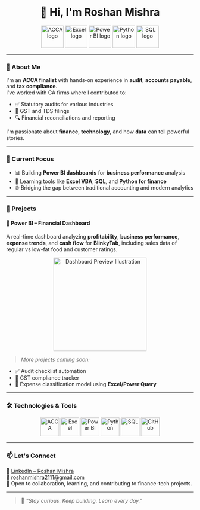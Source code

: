 <h1 align="center">👋 Hi, I'm Roshan Mishra</h1>

<p align="center">
  <img src="assets/acca-logo.png" alt="ACCA logo" width="60" />
  <img src="assets/excel-logo.png" alt="Excel logo" width="60" />
  <img src="assets/powerbi-logo.png" alt="Power BI logo" width="60" />
  <img src="assets/python-logo.png" alt="Python logo" width="60" />
  <img src="assets/sql-logo.png" alt="SQL logo" width="60" />
</p>

---

### 💼 About Me  
I'm an **ACCA finalist** with hands-on experience in **audit**, **accounts payable**, and **tax compliance**.  
I've worked with CA firms where I contributed to:

- ✅ Statutory audits for various industries  
- 📄 GST and TDS filings  
- 🔍 Financial reconciliations and reporting  

I'm passionate about **finance**, **technology**, and how **data** can tell powerful stories.

---

### 🔧 Current Focus  
- 📊 Building **Power BI dashboards** for **business performance** analysis  
- 🧠 Learning tools like **Excel VBA**, **SQL**, and **Python for finance**  
- 🌐 Bridging the gap between traditional accounting and modern analytics  

---

### 🚀 Projects  

#### 📌 **Power BI – Financial Dashboard**  
A real-time dashboard analyzing **profitability**, **business performance**, **expense trends**, and **cash flow** for **BlinkyTab**, including sales data of regular vs low-fat food and customer ratings.

<p align="center">
  <img src="assets/data-analytics-illustration.png" alt="Dashboard Preview Illustration" width="250"/>
</p>

> _More projects coming soon:_
- ✅ Audit checklist automation  
- 📂 GST compliance tracker  
- 💸 Expense classification model using **Excel/Power Query**

---

### 🛠️ Technologies & Tools

<p align="center">
  <img src="assets/acca-logo.png" alt="ACCA" width="50"/>
  <img src="assets/excel-logo.png" alt="Excel" width="50"/>
  <img src="assets/powerbi-logo.png" alt="Power BI" width="50"/>
  <img src="assets/python-logo.png" alt="Python" width="50"/>
  <img src="assets/sql-logo.png" alt="SQL" width="50"/>
  <img src="assets/github-logo.png" alt="GitHub" width="50"/>
</p>

---

### 📫 Let's Connect  
📍 [LinkedIn – Roshan Mishra](https://www.linkedin.com/in/roshanmishra2111)  
📧 roshanmishra2111@gmail.com  
🔗 Open to collaboration, learning, and contributing to finance-tech projects.

---

> 🧠 _“Stay curious. Keep building. Learn every day.”_



